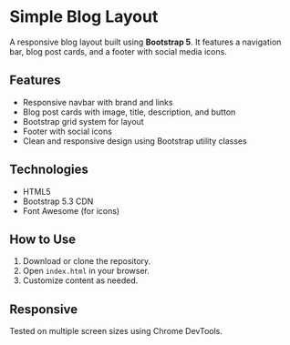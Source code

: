 # Simple Blog Layout

A responsive blog layout built using **Bootstrap 5**. It features a navigation bar, blog post cards, and a footer with social media icons.

##  Features
- Responsive navbar with brand and links
- Blog post cards with image, title, description, and button
- Bootstrap grid system for layout
- Footer with social icons
- Clean and responsive design using Bootstrap utility classes

##  Technologies
- HTML5
- Bootstrap 5.3 CDN
- Font Awesome (for icons)

##  How to Use
1. Download or clone the repository.
2. Open `index.html` in your browser.
3. Customize content as needed.

##  Responsive
Tested on multiple screen sizes using Chrome DevTools.
